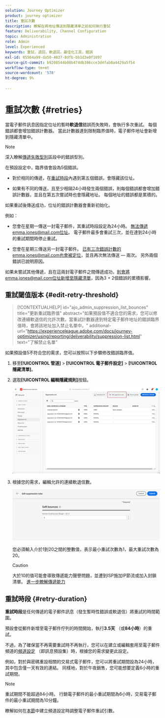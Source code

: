 ```yaml
---
solution: Journey Optimizer
product: journey optimizer
title: 重試次數
description: 瞭解在將地址傳送到隱藏清單之前如何執行重試
feature: Deliverability, Channel Configuration
topic: Administration
role: Admin
level: Experienced
keywords: 重試，退回，軟退回，最佳化工具，錯誤
exl-id: 05564a99-da50-4837-8dfb-bb1d3e0f1097
source-git-commit: b9208544b08b474db386cce3d4fab0a4429a5f54
workflow-type: tm+mt
source-wordcount: '578'
ht-degree: 9%

---
```


# 重試次數 {#retries}

當電子郵件訊息因指定位址的暫時&#x200B;**軟退信**&#x200B;錯誤而失敗時，會執行多次重試。 每個錯誤都會增加錯誤計數器。 當此計數器達到限制臨界值時，電子郵件地址會新增到隱藏清單中。

>[!NOTE]
>
>深入瞭解[傳遞失敗型別](../reports/suppression-list.md#delivery-failures)區段中的錯誤型別。

在預設設定中，臨界值會設為5個錯誤。

* 對於相同的傳遞，在[重試時段](#retry-duration)內遇到第五個錯誤，會隱藏該位址。

* 如果有不同的傳送，且至少相隔24小時發生兩個錯誤，則每個錯誤都會增加錯誤計數器，並且在第五次嘗試時也會隱藏地址。 每個地址的錯誤都是累積的。

如果重試後傳送成功，位址的錯誤計數器會重新初始化。

例如：

* 您會在星期一傳送一封電子郵件，其重試時段設定為24小時。 無法傳遞emma.jones@mail.com位址。 電子郵件最多會重試三次，並在達到24小時的重試期間時停止重試。

* 您會在星期三傳送另一封電子郵件。 已有三次錯誤計數的emma.jones@mail.com也會被定位，並且再次無法傳送 — 兩次。 另外兩個錯誤已說明原因。

如果未嘗試其他傳遞，且在這兩封電子郵件之間傳遞成功，則會將emma.jones@mail.com位址新增至隱藏清單，因為3 + 2個錯誤的累積影響。

## 重試閾值版本 {#edit-retry-threshold}

>[!CONTEXTUALHELP]
>id="ajo_admin_suppression_list_bounces"
>title="更新重試臨界值"
>abstract="如果預設值不適合您的需求，您可以修改連續軟退信的允許次數。當重試計數器達到特定電子郵件地址的錯誤臨界值時，會將該地址加入禁止名單中。"
>additional-url="https://experienceleague.adobe.com/docs/journey-optimizer/using/reporting/deliverability/suppression-list.html" text="了解禁止名單"

如果預設值5不符合您的需求，您可以按照以下步驟修改錯誤臨界值。

1. 移至&#x200B;**[!UICONTROL 管道]** > **[!UICONTROL 電子郵件設定]** > **[!UICONTROL 隱藏清單]**。

1. 選取&#x200B;**[!UICONTROL 編輯隱藏規則]**&#x200B;按鈕。

   ![](assets/suppression-list-edit-retries.png)

1. 根據您的需求，編輯允許的連續軟退信數。

   ![](assets/suppression-list-edit-soft-bounces.png)

   您必須輸入介於1到20之間的整數值，表示最小重試次數為1，最大重試次數為20。

   >[!CAUTION]
   >
   >大於10的值可能會導致傳遞能力聲譽問題，並遭到ISP施加IP節流或加入封鎖清單。 [進一步瞭解傳遞能力](../reports/deliverability.md)

## 重試時段 {#retry-duration}

**重試時段**&#x200B;是任何傳遞的電子郵件訊息（發生暫時性錯誤或軟退信）將重試的時間範圍。

預設會從郵件新增至電子郵件佇列的時間開始，執行&#x200B;**3.5天** （或&#x200B;**84小時**）的重試。

不過，為了確保當不再需要重試時不再執行，您可以在建立或編輯套用至電子郵件頻道的[頻道設定](channel-surfaces.md) （即訊息預設集）時，根據您的需求變更此設定。

例如，對於與密碼重設相關的交易式電子郵件，您可以將重試期間設為24小時，其中包含僅一天有效的連結。 同樣地，對於午夜銷售，您可能想要定義6小時的重試期間。

>[!NOTE]
>
>重試期間不能超過84小時。 行銷電子郵件的最小重試期間為6小時，交易電子郵件的最小重試期間為10分鐘。

瞭解如何在[本節](../email/email-settings.md#email-retry)中建立頻道設定時調整電子郵件重試引數。

